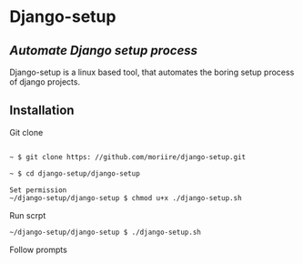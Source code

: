 # Django-setup
## _Automate Django setup process_

Django-setup is a linux based tool, that
automates the boring setup process of django
projects.

## Installation
Git clone
```sh

~ $ git clone https: //github.com/moriire/django-setup.git
```
```sh
~ $ cd django-setup/django-setup
```
```sh
Set permission
~/django-setup/django-setup $ chmod u+x ./django-setup.sh
```
Run scrpt
```sh
~/django-setup/django-setup $ ./django-setup.sh
```
Follow prompts

